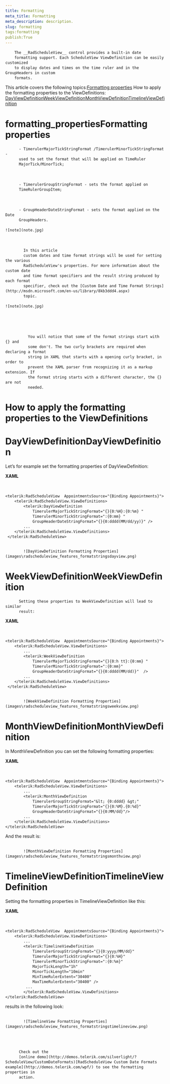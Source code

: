 ```yaml
---
title: Formatting
meta_title: Formatting
meta_description: description.
slug: formatting
tags:formatting
publish:True
---
```




        The __RadScheduleView__ control provides a built-in date
        formatting support. Each ScheduleView ViewDefinition can be easily customized
        to display dates and times on the time ruler and in the GroupHeaders in custom
        formats.
      

This article covers the following topics:[Formatting properties](#formatting_properties)
          How to apply the formatting properties to the ViewDefinitions:
          [DayViewDefinition](#DayViewDefinition)[WeekViewDefinition](#WeekViewDefinition)[MonthViewDefinition](#MonthViewDefinition)[TimelineViewDefinition](#TimelineViewDefinition)



# formatting_propertiesFormatting properties


          - TimerulerMajorTickStringFormat /TimerulerMinorTickStringFormat -
          used to set the format that will be applied on TimeRuler
          MajorTick/MinorTick;
        


          - TimerulerGroupStringFormat - sets the format applied on
          TimeRulerGroupItem;
        


          - GroupHeaderDateStringFormat - sets the format applied on the Date
          GroupHeaders.
        
    ![note](note.jpg)
    	


            In this article
            custom dates and time format strings will be used for setting the various
            RadScheduleView's properties. For more information about the custom date
            and time format specifiers and the result string produced by each format
            specifier, check out the [Custom Date and Time Format Strings](http://msdn.microsoft.com/en-us/library/8kb3ddd4.aspx)
            topic.
          
    ![note](note.jpg)
    	




              You will notice that some of the format strings start with {} and
              some don't. The two curly brackets are required when declaring a format
              string in XAML that starts with a opening curly bracket, in order to
              prevent the XAML parser from recognizing it as a markup extension. If
              the format string starts with a different character, the {} are not
              needed.
            



# How to apply the formatting properties to the ViewDefinitions

# DayViewDefinitionDayViewDefinition



Let’s for example set the formatting properties of DayViewDefinition:


 __XAML__
    

```XAML


<telerik:RadScheduleView  AppointmentsSource="{Binding Appointments}">
    <telerik:RadScheduleView.ViewDefinitions>
        <telerik:DayViewDefinition
            TimerulerMajorTickStringFormat="{}{0:%H}:{0:%m} "
            TimerulerMinorTickStringFormat=":{0:mm} "
            GroupHeaderDateStringFormat="{}{0:dddd(MM/dd/yy)}" />
        ...  
    </telerik:RadScheduleView.ViewDefinitions>
 </telerik:RadScheduleView>

```






               
            ![DayViewDefinition Formatting Properties](images\radscheduleview_features_formatstringsdayview.png)



# WeekViewDefinitionWeekViewDefinition




          Setting these properties to WeekViewDefinition will lead to similar
          result:
        


 __XAML__
    

```XAML


<telerik:RadScheduleView  AppointmentsSource="{Binding Appointments}">
    <telerik:RadScheduleView.ViewDefinitions>
        ...
        <telerik:WeekViewDefinition
            TimerulerMajorTickStringFormat="{}{0:h tt}:{0:mm} "
            TimerulerMinorTickStringFormat=":{0:mm}"
            GroupHeaderDateStringFormat="{}{0:dddd(MM/dd)}"  />              
        ...  
    </telerik:RadScheduleView.ViewDefinitions>
 </telerik:RadScheduleView>

```




               
            ![WeekViewDefinition Formatting Properties](images\radscheduleview_features_formatstringsweekview.png)



# MonthViewDefinitionMonthViewDefinition



In MonthViewDefinition you can set the following formatting properties:


 __XAML__
    

```XAML


<telerik:RadScheduleView  AppointmentsSource="{Binding Appointments}">
    <telerik:RadScheduleView.ViewDefinitions>
        ...                     
        <telerik:MonthViewDefinition
            TimerulerGroupStringFormat="&lt; {0:dddd} &gt;"
            TimerulerMajorTickStringFormat="{}{0:%M}.{0:%d}"             
            GroupHeaderDateStringFormat="{}{0:MM/dd}"/>
        ...
    </telerik:RadScheduleView.ViewDefinitions>
</telerik:RadScheduleView>

```



And the result is:


               
            ![MonthViewDefinition Formatting Properties](images\radscheduleview_features_formatstringsmonthview.png)



# TimelineViewDefinitionTimelineViewDefinition



Setting the formatting properties in TimelineViewDefinition like this:


 __XAML__
    

```XAML


<telerik:RadScheduleView  AppointmentsSource="{Binding Appointments}">
    <telerik:RadScheduleView.ViewDefinitions>
        ...       
        <telerik:TimelineViewDefinition
            TimerulerGroupStringFormat="{}{0:yyyy/MM/dd}"
            TimerulerMajorTickStringFormat="{}{0:%H}"
            TimerulerMinorTickStringFormat=":{0:%m}"
            MajorTickLength="1h"
            MinorTickLength="10min"
            MinTimeRulerExtent="30400"
            MaxTimeRulerExtent="30400" />
         ...
        </telerik:RadScheduleView.ViewDefinitions>
</telerik:RadScheduleView>

```



results in the following look:


               
            ![TimelineView Formatting Properties](images\radscheduleview_features_formatstringstimelineview.png)




          Check out the 
          [online demo](http://demos.telerik.com/silverlight/?ScheduleView/CustomDateFormats)[RadScheduleView Custom Date Formats example](http://demos.telerik.com/wpf/) to see the formatting properties in
          action.
        
